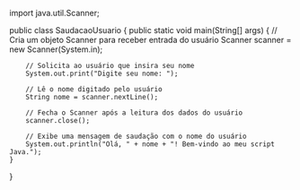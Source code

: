 import java.util.Scanner;

public class SaudacaoUsuario {
    public static void main(String[] args) {
        // Cria um objeto Scanner para receber entrada do usuário
        Scanner scanner = new Scanner(System.in);

        // Solicita ao usuário que insira seu nome
        System.out.print("Digite seu nome: ");
        
        // Lê o nome digitado pelo usuário
        String nome = scanner.nextLine();
        
        // Fecha o Scanner após a leitura dos dados do usuário
        scanner.close();

        // Exibe uma mensagem de saudação com o nome do usuário
        System.out.println("Olá, " + nome + "! Bem-vindo ao meu script Java.");
    }
}
